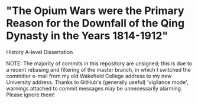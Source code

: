 # "The Opium Wars were the Primary Reason for the Downfall of the Qing Dynasty in the Years 1814-1912"
History A-level Dissertation

NOTE: The majority of commits in this repository are unsigned; this is due to a
recent rebasing and filtering of the master branch, in which I switched the
committer e-mail from my old Wakefield College address to my new University
address. Thanks to GitHub's (generally useful) 'vigilance mode', warnings
attached to commit messages may be unnecessarily alarming. Please ignore them!

